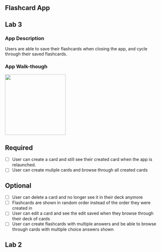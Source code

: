 ## Flashcard App

## Lab 3

### App Description
Users are able to save their flashcards when closing the app, and cycle through their saved flashcards.

### App Walk-though
<img src="http://g.recordit.co/3E43YGrXVM.gif" width=200><br>

## Required
- [ ] User can create a card and still see their created card when the app is relaunched.
- [ ] User can create muliple cards and browse through all created cards

## Optional
- [ ] User can delete a card and no longer see it in their deck anymore
- [ ] Flashcards are shown in random order instead of the order they were created in
- [ ] User can edit a card and see the edit saved when they browse through their deck of cards
- [ ] User can create flashcards with multiple answers and be able to browse through cards with multiple choice answers shown

## Lab 2



